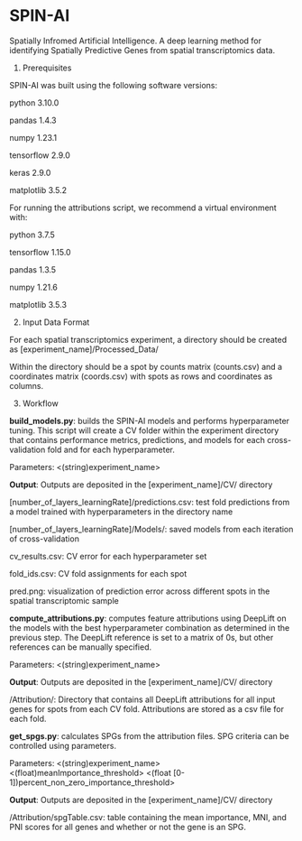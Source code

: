 # SPIN-AI
Spatially Infromed Artificial Intelligence. A deep learning method for identifying Spatially Predictive Genes from spatial transcriptomics data.

1. Prerequisites

SPIN-AI was built using the following software versions:

python 3.10.0

pandas 1.4.3

numpy 1.23.1

tensorflow 2.9.0 

keras 2.9.0

matplotlib 3.5.2

For running the attributions script, we recommend a virtual environment with:

python 3.7.5

tensorflow 1.15.0

pandas 1.3.5

numpy 1.21.6

matplotlib 3.5.3

2. Input Data Format

For each spatial transcriptomics experiment, a directory should be created as [experiment_name]/Processed_Data/

Within the directory should be a spot by counts matrix (counts.csv) and a coordinates matrix (coords.csv) with spots as rows and coordinates as columns.

3. Workflow

**build_models.py**: builds the SPIN-AI models and performs hyperparameter tuning. This script will create a CV folder within the experiment directory that contains performance metrics, predictions, and models for each cross-validation fold and for each hyperparameter.

Parameters: <(string)experiment_name>

**Output**: Outputs are deposited in the [experiment_name]/CV/ directory

[number_of_layers_learningRate]/predictions.csv: test fold predictions from a model trained with hyperparameters in the directory name

[number_of_layers_learningRate]/Models/: saved models from each iteration of cross-validation

cv_results.csv: CV error for each hyperparameter set

fold_ids.csv: CV fold assignments for each spot

pred.png: visualization of prediction error across different spots in the spatial transcriptomic sample

**compute_attributions.py**: computes feature attributions using DeepLift on the models with the best hyperparameter combination as determined in the previous step. The DeepLift reference is set to a matrix of 0s, but other references can be manually specified.

Parameters: <(string)experiment_name>

**Output**: Outputs are deposited in the [experiment_name]/CV/ directory

/Attribution/: Directory that contains all DeepLift attributions for all input genes for spots from each CV fold. Attributions are stored as a csv file for each fold.

**get_spgs.py**: calculates SPGs from the attribution files. SPG criteria can be controlled using parameters.

Parameters: <(string)experiment_name>  <(float)meanImportance_threshold> <(float [0-1])percent_non_zero_importance_threshold>

**Output**: Outputs are deposited in the [experiment_name]/CV/ directory

/Attribution/spgTable.csv: table containing the mean importance, MNI, and PNI scores for all genes and whether or not the gene is an SPG.
